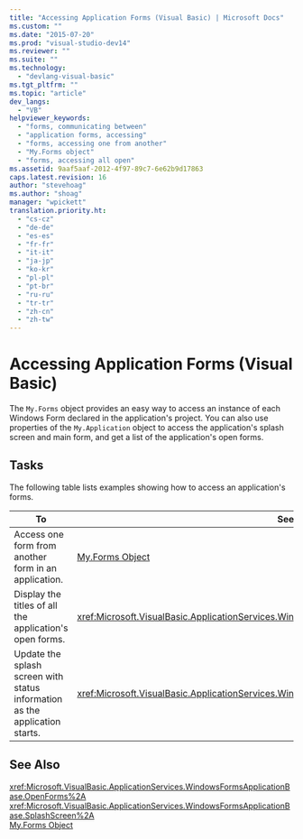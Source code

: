 ```yaml
---
title: "Accessing Application Forms (Visual Basic) | Microsoft Docs"
ms.custom: ""
ms.date: "2015-07-20"
ms.prod: "visual-studio-dev14"
ms.reviewer: ""
ms.suite: ""
ms.technology: 
  - "devlang-visual-basic"
ms.tgt_pltfrm: ""
ms.topic: "article"
dev_langs: 
  - "VB"
helpviewer_keywords: 
  - "forms, communicating between"
  - "application forms, accessing"
  - "forms, accessing one from another"
  - "My.Forms object"
  - "forms, accessing all open"
ms.assetid: 9aaf5aaf-2012-4f97-89c7-6e62b9d17863
caps.latest.revision: 16
author: "stevehoag"
ms.author: "shoag"
manager: "wpickett"
translation.priority.ht: 
  - "cs-cz"
  - "de-de"
  - "es-es"
  - "fr-fr"
  - "it-it"
  - "ja-jp"
  - "ko-kr"
  - "pl-pl"
  - "pt-br"
  - "ru-ru"
  - "tr-tr"
  - "zh-cn"
  - "zh-tw"
---
```

# Accessing Application Forms (Visual Basic)
The `My.Forms` object provides an easy way to access an instance of each Windows Form declared in the application's project. You can also use properties of the `My.Application` object to access the application's splash screen and main form, and get a list of the application's open forms.  
  
## Tasks  
 The following table lists examples showing how to access an application's forms.  
  
|To|See|  
|-|-|  
|Access one form from another form in an application.|[My.Forms Object](../../../visual-basic/language-reference/objects/my-forms-object.md)|  
|Display the titles of all the application's open forms.|<xref:Microsoft.VisualBasic.ApplicationServices.WindowsFormsApplicationBase.OpenForms%2A>|  
|Update the splash screen with status information as the application starts.|<xref:Microsoft.VisualBasic.ApplicationServices.WindowsFormsApplicationBase.SplashScreen%2A>|  
  
## See Also  
 <xref:Microsoft.VisualBasic.ApplicationServices.WindowsFormsApplicationBase.OpenForms%2A>   
 <xref:Microsoft.VisualBasic.ApplicationServices.WindowsFormsApplicationBase.SplashScreen%2A>   
 [My.Forms Object](../../../visual-basic/language-reference/objects/my-forms-object.md)
